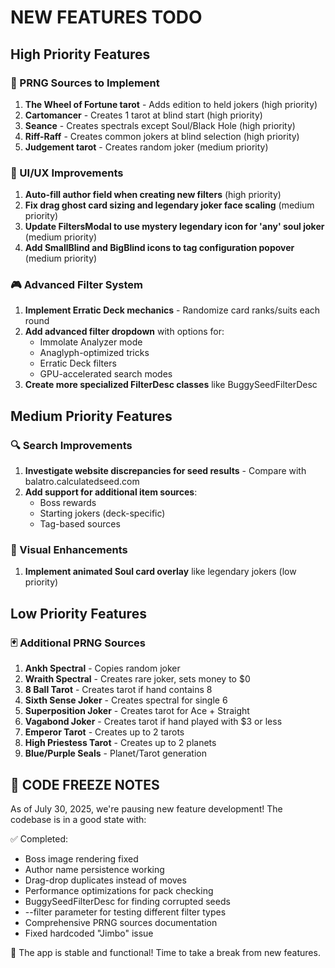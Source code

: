 # NEW FEATURES TODO

## High Priority Features

### 🎯 PRNG Sources to Implement
1. **The Wheel of Fortune tarot** - Adds edition to held jokers (high priority)
2. **Cartomancer** - Creates 1 tarot at blind start (high priority)
3. **Seance** - Creates spectrals except Soul/Black Hole (high priority)
4. **Riff-Raff** - Creates common jokers at blind selection (high priority)
5. **Judgement tarot** - Creates random joker (medium priority)

### 🎨 UI/UX Improvements
1. **Auto-fill author field when creating new filters** (high priority)
2. **Fix drag ghost card sizing and legendary joker face scaling** (medium priority)
3. **Update FiltersModal to use mystery legendary icon for 'any' soul joker** (medium priority)
4. **Add SmallBlind and BigBlind icons to tag configuration popover** (medium priority)

### 🎮 Advanced Filter System
1. **Implement Erratic Deck mechanics** - Randomize card ranks/suits each round
2. **Add advanced filter dropdown** with options for:
   - Immolate Analyzer mode
   - Anaglyph-optimized tricks
   - Erratic Deck filters
   - GPU-accelerated search modes
3. **Create more specialized FilterDesc classes** like BuggySeedFilterDesc

## Medium Priority Features

### 🔍 Search Improvements
1. **Investigate website discrepancies for seed results** - Compare with balatro.calculatedseed.com
2. **Add support for additional item sources**:
   - Boss rewards
   - Starting jokers (deck-specific)
   - Tag-based sources

### 🎨 Visual Enhancements
1. **Implement animated Soul card overlay** like legendary jokers (low priority)

## Low Priority Features

### 🃏 Additional PRNG Sources
1. **Ankh Spectral** - Copies random joker
2. **Wraith Spectral** - Creates rare joker, sets money to $0
3. **8 Ball Tarot** - Creates tarot if hand contains 8
4. **Sixth Sense Joker** - Creates spectral for single 6
5. **Superposition Joker** - Creates tarot for Ace + Straight
6. **Vagabond Joker** - Creates tarot if hand played with $3 or less
7. **Emperor Tarot** - Creates up to 2 tarots
8. **High Priestess Tarot** - Creates up to 2 planets
9. **Blue/Purple Seals** - Planet/Tarot generation

## 🛑 CODE FREEZE NOTES

As of July 30, 2025, we're pausing new feature development! The codebase is in a good state with:

✅ Completed:
- Boss image rendering fixed
- Author name persistence working
- Drag-drop duplicates instead of moves
- Performance optimizations for pack checking
- BuggySeedFilterDesc for finding corrupted seeds
- --filter parameter for testing different filter types
- Comprehensive PRNG sources documentation
- Fixed hardcoded "Jimbo" issue

🎉 The app is stable and functional! Time to take a break from new features.